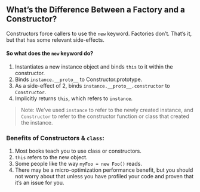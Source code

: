 
## What’s the Difference Between a Factory and a Constructor?

Constructors force callers to use the `new` keyword. Factories don’t. That’s it, but that has some relevant side-effects.

#### So what does the `new` keyword do?

1. Instantiates a new instance object and binds `this` to it within the constructor.
2. Binds `instance.__proto__` to Constructor.prototype.
3. As a side-effect of 2, binds `instance.__proto__.constructor` to `Constructor`.
4. Implicitly returns `this`, which refers to `instance`.

> Note: We’ve used `instance` to refer to the newly created instance, and `Constructor` to refer to the constructor function or class that created the instance.

### Benefits of Constructors & `class`:

1. Most books teach you to use class or constructors.
2. `this` refers to the new object.
3. Some people like the way `myFoo = new Foo()` reads.
4. There may be a micro-optimization performance benefit, but you should not worry about that unless you have profiled your code and proven that it’s an issue for you.
